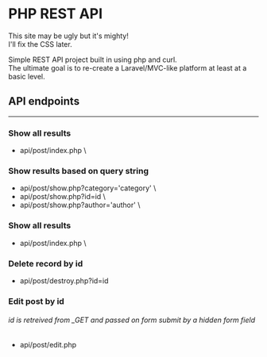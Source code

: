 # PHP REST API

This site may be ugly but it's mighty! \
I'll fix the CSS later.

Simple REST API project built in using php and curl. \
The ultimate goal is to re-create a Laravel/MVC-like platform at least at a basic level.

## API endpoints

---

### Show all results

- api/post/index.php \

### Show results based on query string

- api/post/show.php?category='category' \
- api/post/show.php?id=id \
- api/post/show.php?author='author' \

### Show all results

- api/post/index.php \

### Delete record by id

- api/post/destroy.php?id=id

### Edit post by id

###### id is retreived from \_GET and passed on form submit by a hidden form field

- api/post/edit.php
